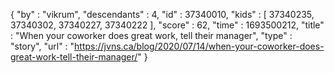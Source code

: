 {
  "by" : "vikrum",
  "descendants" : 4,
  "id" : 37340010,
  "kids" : [ 37340235, 37340302, 37340227, 37340222 ],
  "score" : 62,
  "time" : 1693500212,
  "title" : "When your coworker does great work, tell their manager",
  "type" : "story",
  "url" : "https://jvns.ca/blog/2020/07/14/when-your-coworker-does-great-work-tell-their-manager/"
}

